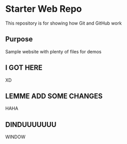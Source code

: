 # Starter Web Repo

This repository is for showing how Git and GitHub work

## Purpose

Sample website with plenty of files for demos

## I GOT HERE
XD

## LEMME ADD SOME CHANGES
HAHA

## DINDUUUUUUU
WINDOW